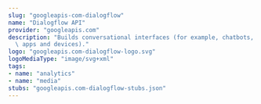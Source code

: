 ```yaml
---
slug: "googleapis-com-dialogflow"
name: "Dialogflow API"
provider: "googleapis.com"
description: "Builds conversational interfaces (for example, chatbots, and voice-powered\
  \ apps and devices)."
logo: "googleapis.com-dialogflow-logo.svg"
logoMediaType: "image/svg+xml"
tags:
- name: "analytics"
- name: "media"
stubs: "googleapis.com-dialogflow-stubs.json"
---
```

